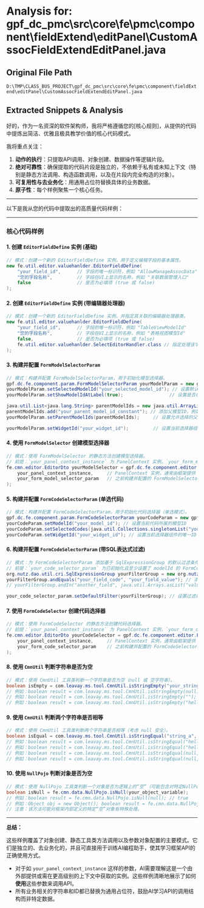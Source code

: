 # Analysis for: gpf_dc_pmc\src\core\fe\pmc\component\fieldExtend\editPanel\CustomAssocFieldExtendEditPanel.java

## Original File Path
`D:\TMP\CLASS_BUS_PROJECT\gpf_dc_pmc\src\core\fe\pmc\component\fieldExtend\editPanel\CustomAssocFieldExtendEditPanel.java`

## Extracted Snippets & Analysis
好的，作为一名资深的软件架构师，我将严格遵循您的[核心规则]，从提供的代码中提炼出简洁、优雅且极具教学价值的核心代码模式。

我将重点关注：
1.  **动作的执行**：只提取API调用、对象创建、数据操作等逻辑片段。
2.  **绝对可靠性**：确保提取的代码片段是独立的，不依赖于私有或未知上下文（特别是静态方法调用、构造函数调用，以及在片段内完全构造的对象）。
3.  **可复用性与去业务化**：用通用占位符替换具体的业务数据。
4.  **原子性**：每个样例聚焦一个核心任务。

---

以下是我从您的代码中提取出的高质量代码样例：

---
### 核心代码样例

#### 1. 创建 `EditorFieldDefine` 实例 (基础)

```java
// 模式：创建一个新的 EditorFieldDefine 实例，用于定义编辑字段的基本属性。
new fe.util.editor.valuehanlder.EditorFieldDefine(
    "your_field_id",      // 字段的唯一标识符，例如 "AllowManageAssocData"
    "您的字段名称",         // 字段在UI上显示的名称，例如 "关联数据管理入口"
    false                 // 是否为必填项 (true 或 false)
);
```

#### 2. 创建 `EditorFieldDefine` 实例 (带编辑器处理器)

```java
// 模式：创建一个新的 EditorFieldDefine 实例，并指定其关联的编辑器处理器类。
new fe.util.editor.valuehanlder.EditorFieldDefine(
    "your_field_id",      // 字段的唯一标识符，例如 "TableViewModelId"
    "您的字段名称",         // 字段在UI上显示的名称，例如 "表格视图模型Id"
    false,                // 是否为必填项 (true 或 false)
    fe.util.editor.valuehanlder.SelectEditorHandler.class // 指定处理该字段值的编辑器类
);
```

#### 3. 构建并配置 `FormModelSelectorParam`

```java
// 模式：构建并配置 FormModelSelectorParam，用于初始化模型选择器。
gpf.dc.fe.component.param.FormModelSelectorParam yourModelParam = new gpf.dc.fe.component.param.FormModelSelectorParam();
yourModelParam.setSelectedModelId("your_selected_model_id"); // 设置默认选中的模型ID
yourModelParam.setShowModelIdAtLabel(true);                 // 设置是否在标签中显示模型ID (true 或 false)

java.util.List<java.lang.String> parentModelIds = new java.util.ArrayList<>();
parentModelIds.add("your_parent_model_id_constant"); // 添加父模型ID，例如 "GpfDCBasicConst.ViewActionModelRootId"
yourModelParam.setParentModelIds(parentModelIds);     // 设置允许选择的父模型ID列表

yourModelParam.setWidgetId("your_widget_id");         // 设置当前选择器组件的唯一ID
```

#### 4. 使用 `FormModelSelector` 创建模型选择器

```java
// 模式：使用 FormModelSelector 的静态方法创建模型选择器。
// 前提：`your_panel_context_instance` 为 PanelContext 实例，`your_form_model_selector_param` 为已配置的 FormModelSelectorParam 实例。
fe.cmn.editor.EditorDto yourModelSelector = gpf.dc.fe.component.editor.FormModelSelector.newSelector(
    your_panel_context_instance,     // PanelContext 实例，通常由框架提供
    your_form_model_selector_param   // 之前构建并配置的 FormModelSelectorParam 实例
);
```

#### 5. 构建并配置 `FormCodeSelectorParam` (单选代码)

```java
// 模式：构建并配置 FormCodeSelectorParam，用于初始化代码选择器（单选模式）。
gpf.dc.fe.component.param.FormCodeSelectorParam yourCodeParam = new gpf.dc.fe.component.param.FormCodeSelectorParam();
yourCodeParam.setModelId("your_model_id"); // 设置当前代码所属的模型ID
yourCodeParam.setSelectedCodes(java.util.Collections.singletonList("your_view_code")); // 设置默认选中的代码列表 (单选)
yourCodeParam.setWidgetId("your_widget_id"); // 设置当前选择器组件的唯一ID
```

#### 6. 构建并配置 `FormCodeSelectorParam` (带SQL表达式过滤)

```java
// 模式：为 FormCodeSelectorParam 添加基于 SqlExpressionGroup 的默认过滤条件。
// 前提：`your_code_selector_param` 为已初始化且至少设置了 modelId 的 FormCodeSelectorParam 实例。
org.nutz.dao.util.cri.SqlExpressionGroup yourFilterGroup = new org.nutz.dao.util.cri.SqlExpressionGroup();
yourFilterGroup.andEquals("your_field_code", "your_field_value"); // 添加相等条件过滤，例如：("FieldCode_ModelId", "table_form_model")
// yourFilterGroup.andIn("another_field", java.util.Arrays.asList("value1", "value2")); // 示例：添加In条件

your_code_selector_param.setDefaultFilter(yourFilterGroup); // 设置过滤条件到参数中
```

#### 7. 使用 `FormCodeSelector` 创建代码选择器

```java
// 模式：使用 FormCodeSelector 的静态方法创建代码选择器。
// 前提：`your_panel_context_instance` 为 PanelContext 实例，`your_form_code_selector_param` 为已配置的 FormCodeSelectorParam 实例。
fe.cmn.editor.EditorDto yourCodeSelector = gpf.dc.fe.component.editor.FormCodeSelector.newSelector(
    your_panel_context_instance,     // PanelContext 实例，通常由框架提供
    your_form_code_selector_param    // 之前构建并配置的 FormCodeSelectorParam 实例
);
```

#### 8. 使用 `CmnUtil` 判断字符串是否为空

```java
// 模式：使用 CmnUtil 工具类判断一个字符串是否为空（null 或 空字符串）。
boolean isEmpty = com.leavay.ms.tool.CmnUtil.isStringEmpty("your_string_to_check");
// 例如：boolean result = com.leavay.ms.tool.CmnUtil.isStringEmpty(null); // true
// 例如：boolean result = com.leavay.ms.tool.CmnUtil.isStringEmpty("");   // true
// 例如：boolean result = com.leavay.ms.tool.CmnUtil.isStringEmpty("hello"); // false
```

#### 9. 使用 `CmnUtil` 判断两个字符串是否相等

```java
// 模式：使用 CmnUtil 工具类判断两个字符串是否相等（考虑 null 安全）。
boolean isEqual = com.leavay.ms.tool.CmnUtil.isStringEqual("string_a", "string_b");
// 例如：boolean result = com.leavay.ms.tool.CmnUtil.isStringEqual("hello", "hello"); // true
// 例如：boolean result = com.leavay.ms.tool.CmnUtil.isStringEqual("hello", "world"); // false
// 例如：boolean result = com.leavay.ms.tool.CmnUtil.isStringEqual(null, "hello");   // false
// 例如：boolean result = com.leavay.ms.tool.CmnUtil.isStringEqual(null, null);     // true
```

#### 10. 使用 `NullPojo` 判断对象是否为空

```java
// 模式：使用 NullPojo 工具类判断一个对象是否为逻辑上的“空”（可能包含对特定NullPojo对象的判断）。
boolean isNull = fe.cmn.data.NullPojo.isNull(your_object_variable);
// 例如：boolean result = fe.cmn.data.NullPojo.isNull(null); // true
// 例如：Object obj = new Object(); boolean result = fe.cmn.data.NullPojo.isNull(obj); // false
// 注意：该方法可能对框架内部定义的特定“空”对象有特殊处理。
```

---

**总结：**

这些样例覆盖了对象创建、静态工具类方法调用以及参数对象配置的主要模式。它们是独立的、去业务化的，并且可直接用于训练AI编程助手，使其学习框架API的正确使用方式。

*   对于如 `your_panel_context_instance` 这样的参数，AI需要理解这是一个由外部提供或需在更高级别的上下文中获取的实例。这些样例清晰地展示了如何**使用**这些参数来调用API。
*   所有业务相关的字符串和ID都已替换为通用占位符，鼓励AI学习API的调用结构而非特定数据。